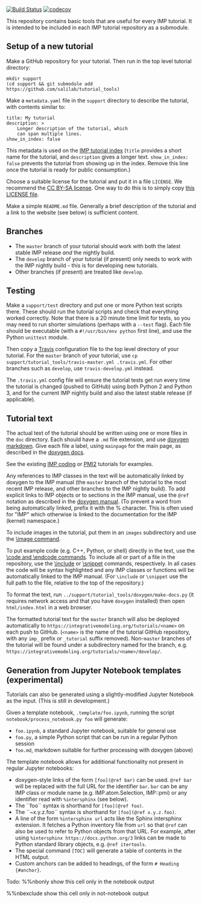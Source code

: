 [![Build Status](https://travis-ci.org/salilab/tutorial_tools.svg?branch=master)](https://travis-ci.org/salilab/tutorial_tools)
[![codecov](https://codecov.io/gh/salilab/tutorial_tools/branch/master/graph/badge.svg)](https://codecov.io/gh/salilab/tutorial_tools)

This repository contains basic tools that are useful for every IMP
tutorial. It is intended to be included in each IMP tutorial repository
as a submodule.

## Setup of a new tutorial

Make a GitHub repository for your tutorial. Then run in the top level
tutorial directory:

    mkdir support
    (cd support && git submodule add https://github.com/salilab/tutorial_tools)

Make a `metadata.yaml` file in the `support` directory to describe the
tutorial, with contents similar to:

    title: My tutorial
    description: >
        Longer description of the tutorial, which
        can span multiple lines.
    show_in_index: false

This metadata is used on the
[IMP tutorial index](https://integrativemodeling.org/tutorials/) (`title`
provides a short name for the tutorial, and `description` gives a longer
text. `show_in_index: false` prevents the tutorial from showing up in the
index. Remove this line once the tutorial is ready for public consumption.)

Choose a suitable license for the tutorial and put it in a file `LICENSE`.
We recommend the
[CC BY-SA license](https://creativecommons.org/licenses/by-sa/4.0/). One way
to do this is to simply copy
[this LICENSE file](https://github.com/salilab/imp_coding_tutorial/blob/master/LICENSE).

Make a simple `README.md` file. Generally a brief description of the tutorial
and a link to the website (see below) is sufficient content.

## Branches

  - The `master` branch of your tutorial should work with both the latest stable
    IMP release *and* the nightly build.
  - The `develop` branch of your tutorial (if present) only needs to work with
    the IMP nightly build - this is for developing new tutorials.
  - Other branches (if present) are treated like `develop`.

## Testing

Make a `support/test` directory and put one or more Python test scripts
there. These should run the tutorial scripts and check that everything
worked correctly. Note that there is a 20 minute time limit for tests, so
you may need to run shorter simulations (perhaps with a `--test` flag).
Each file should
be executable (with a `#!/usr/bin/env python` first line), and use the
Python `unittest` module.

Then copy a [Travis](https://travis-ci.org/) configuration file to the
top level directory of your tutorial. For the `master` branch of your
tutorial, use `cp support/tutorial_tools/travis-master.yml .travis.yml`.
For other branches such as `develop`, use `travis-develop.yml` instead.

The `.travis.yml` config file will ensure the tutorial tests
get run every time the tutorial is changed (pushed to GitHub) using both
Python 2 and Python 3, and for the current IMP nightly build and also the
latest stable release (if applicable).

## Tutorial text

The actual text of the tutorial should be written using one or more
files in the `doc` directory. Each should have a `.md` file extension, and
use [doxygen markdown](http://www.doxygen.nl/manual/markdown.html).
Give each file a label, using `mainpage` for the main page, as described
in the [doxygen docs](http://www.doxygen.nl/manual/markdown.html#markdown_dox).

See the existing [IMP coding](https://github.com/salilab/imp_coding_tutorial/tree/master/doc)
or [PMI2](https://github.com/salilab/imp_tutorial/tree/pmi2/doc)
tutorials for examples.

Any references to IMP classes in the text will be automatically linked by
doxygen to the IMP manual (the `master` branch of the tutorial to the most
recent IMP release, and other branches to the IMP nightly build). To add
explicit links to IMP objects or to sections in the IMP manual, use
the `@ref` notation as described in the
[doxygen manual](http://www.doxygen.nl/manual/markdown.html#md_header_id).
(To prevent a word from being automatically linked, prefix it with the
% character. This is often used for "IMP" which otherwise is linked to
the documentation for the IMP (kernel) namespace.)

To include images in the tutorial, put them in an `images` subdirectory and use
the [\image command](http://www.doxygen.nl/manual/commands.html#cmdimage).

To put example code (e.g. C++, Python, or shell) directly in the text, use the
[\code and \endcode commands](http://www.doxygen.nl/manual/commands.html#cmdcode).
To include all or part of a file in the repository, use the
[\include](http://www.doxygen.nl/manual/commands.html#cmdinclude) or
[\snippet](http://www.doxygen.nl/manual/commands.html#cmdsnippet) commands,
respectively. In all cases the code will be syntax highlighted and any
IMP classes or functions will be automatically linked to the IMP manual.
(For `\include` or `\snippet` use the full path to the file, relative to
the top of the repository.)

To format the text, run `../support/tutorial_tools/doxygen/make-docs.py` (it
requires network access and that you have `doxygen` installed) then open
`html/index.html` in a web browser.

The formatted tutorial text for the `master` branch will also be deployed
automatically to `https://integrativemodeling.org/tutorials/<name>` on each
push to GitHub. (`<name>` is the name of the tutorial GitHub repository,
with any `imp_` prefix or `_tutorial` suffix removed). Non-`master` branches
of the tutorial will be found under a subdirectory named for the branch, e.g.
`https://integrativemodeling.org/tutorials/<name>/develop/`.

## Generation from Jupyter Notebook templates (experimental)

Tutorials can also be generated using a slightly-modified Jupyter Notebook
as the input. (This is still in development.)

Given a template notebook, `.template/foo.ipynb`, running the script
`notebook/process_notebook.py foo` will generate:
 - `foo.ipynb`, a standard Jupyter notebook, suitable for general use
 - `foo.py`, a simple Python script that can be run in a regular Python session
 - `foo.md`, markdown suitable for further processing with doxygen (above)

The template notebook allows for additional functionality not present in
regular Jupyter notebooks:
 - doxygen-style links of the form `[foo](@ref bar)` can be used. `@ref bar`
   will be replaced with the full URL for the identifier `bar`. `bar` can
   be any IMP class or module name (e.g. IMP.atom.Selection, IMP::pmi)
   or any identifier read with `%intersphinx` (see below).
 - The \`\`foo\`\` syntax is shorthand for `[foo](@ref foo)`.
 - The \`\`~x.y.z.foo\`\` syntax is shorthand for `[foo](@ref x.y.z.foo)`. 
 - A line of the form `%intersphinx url` acts like the Sphinx intersphinx
   extension. It fetches a Python inventory file from `url` so that `@ref`
   can also be used to refer to Python objects from that URL. For example,
   after using `%intersphinx https://docs.python.org/3` links can be made
   to Python standard library objects, e.g. `@ref itertools`.
 - The special command `[TOC]` will generate a table of contents in the
   HTML output.
 - Custom anchors can be added to headings, of the form
   `# Heading {#anchor}`.

Todo:
%%nbonly
show this cell only in the notebook output

%%nbexclude
show this cell only in not-notebook output
